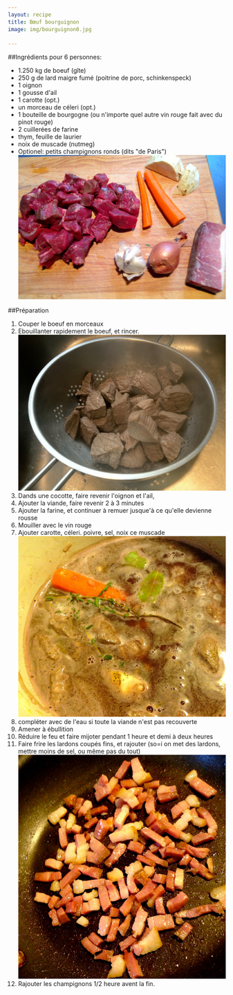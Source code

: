```yaml
---
layout: recipe
title: Bœuf bourguignon
image: img/bourguignon0.jpg

---
```


##Ingrédients
pour 6 personnes:

* 1.250 kg de boeuf (gîte)
* 250 g de lard maigre fumé (poitrine de porc, schinkenspeck)
* 1 oignon
* 1 gousse d'ail
* 1 carotte (opt.)
* un morceau de céleri (opt.)
* 1 bouteille de bourgogne (ou n'importe quel autre vin rouge fait avec du pinot rouge)
* 2 cuillerées de farine
* thym, feuille de laurier
* noix de muscade (nutmeg)
* Optionel: petits champignons ronds (dits "de Paris")   
![image](img/bourguignon3.jpg)

##Préparation

1. Couper le boeuf en morceaux
2. Ebouillanter rapidement le boeuf, et rincer.   
![image](img/bourguignon1.jpg)
3. Dands une cocotte, faire revenir l'oignon et l'ail,
4. Ajouter la viande, faire revenir 2 à 3 minutes
5. Ajouter la farine, et continuer à remuer jusque'à ce qu'elle devienne rousse
6. Mouiller avec le vin rouge
7. Ajouter carotte, céleri. poivre, sel, noix ce muscade    
![image](img/bourguignon4.jpg)   
8. compléter avec de l'eau si toute la viande n'est pas recouverte   
9. Amener à ébullition
10. Réduire le feu et faire mijoter pendant 1 heure et demi à deux heures  
11. Faire frire les lardons coupés fins, et rajouter (so=i on met des lardons, mettre moins de sel, ou même pas du tout)      
![image](img/bourguignon5.jpg) 
11. Rajouter les champignons 1/2 heure avent la fin.

